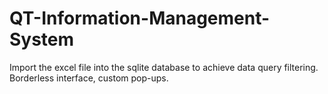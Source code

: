 # QT-Information-Management-System
Import the excel file into the sqlite database to achieve data query filtering. Borderless interface, custom pop-ups.
